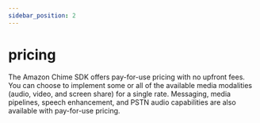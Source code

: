 ```yaml
---
sidebar_position: 2
---
```


# pricing

The Amazon Chime SDK offers pay-for-use pricing with no upfront fees. 
You can choose to implement some or all of the available media modalities (audio, video, and screen share) for a single rate. 
Messaging, media pipelines, speech enhancement, and PSTN audio capabilities are also available with pay-for-use pricing.
